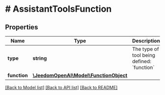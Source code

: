 # # AssistantToolsFunction

## Properties

Name | Type | Description | Notes
------------ | ------------- | ------------- | -------------
**type** | **string** | The type of tool being defined: &#x60;function&#x60; |
**function** | [**\JeedomOpenAI\Model\FunctionObject**](FunctionObject.md) |  |

[[Back to Model list]](../../README.md#models) [[Back to API list]](../../README.md#endpoints) [[Back to README]](../../README.md)
